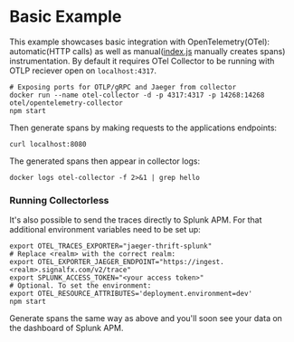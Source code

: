 # Basic Example

This example showcases basic integration with OpenTelemetry(OTel): automatic(HTTP calls) as well as manual([index.js](./index.js) manually creates spans) instrumentation.
By default it requires OTel Collector to be running with OTLP reciever open on `localhost:4317`.

```shell
# Exposing ports for OTLP/gRPC and Jaeger from collector
docker run --name otel-collector -d -p 4317:4317 -p 14268:14268 otel/opentelemetry-collector
npm start
```

Then generate spans by making requests to the applications endpoints:

```shell
curl localhost:8080
```

The generated spans then appear in collector logs:

```shell
docker logs otel-collector -f 2>&1 | grep hello
```

### Running Collectorless

It's also possible to send the traces directly to Splunk APM. For that additional environment variables need to be set up:

```shell
export OTEL_TRACES_EXPORTER="jaeger-thrift-splunk"
# Replace <realm> with the correct realm:
export OTEL_EXPORTER_JAEGER_ENDPOINT="https://ingest.<realm>.signalfx.com/v2/trace"
export SPLUNK_ACCESS_TOKEN="<your access token>"
# Optional. To set the environment:
export OTEL_RESOURCE_ATTRIBUTES='deployment.environment=dev'
npm start
```

Generate spans the same way as above and you'll soon see your data on the dashboard of Splunk APM.
